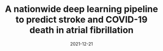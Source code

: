 ---
title: "A nationwide deep learning pipeline to predict stroke and COVID-19 death in atrial fibrillation"
date: "2021-12-21"

tags:
  - COVID-19
  - CVD-COVID-UK/COVID-IMPACT
  - HDR-UK
  - BHF Data Science Centre
  - preprint
  - EHR
  - linkage
  - Deep Learning
  - Machine Learning
  - Transformers
  - Risk Prediction
authors: [Alex Handy, Angela Wood, Cathie Sudlow, Christopher Tomlinson, Frank Kee, Johan H Thygesen, Mohammad Mamouei, Reecha Sofat, Richard
Dobson, Samantha Ip3, Spiros Denaxas, on behalf of the CVD-COVID-UK Consortium]
doi: 'https://doi.org/10.1101/2021.12.20.21268113'
publishDate: '2021-12-21'
publication_types:
  - '3' #  Preprint / Working Paper
publication: 'medRxiv'
publication_short: ''
abstract: ''
summary: ''
featured: yes
url_pdf: 'https://www.medrxiv.org/content/10.1101/2021.12.20.21268113v1.full.pdf'
url_pmid: ''
url_code: 'https://github.com/BHFDSC/CCU004_02'
url_dataset: 'https://web.www.healthdatagateway.org/dataset/7e5f0247-f033-4f98-aed3-3d7422b9dc6d'
url_poster: ~
url_project: 'https://www.hdruk.ac.uk/projects/cvd-covid-uk-project/'
url_slides: ~
url_source: ~
url_video: ~
image:
  caption: ''
  focal_point: ''
  preview_only: no
projects: [CVD-COVID-UK/COVID-IMPACT]
slides: ''
---